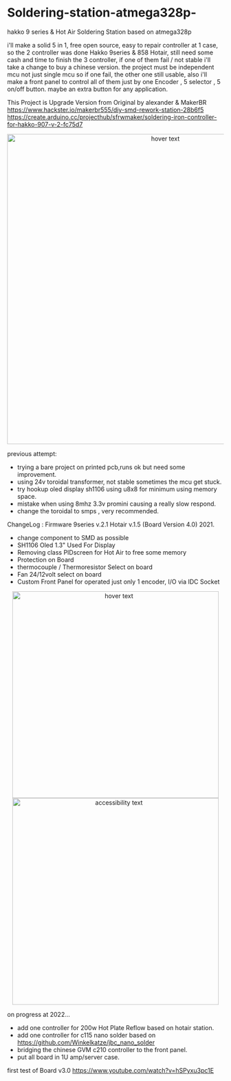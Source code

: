 # Soldering-station-atmega328p-
hakko 9 series &amp; Hot Air Soldering Station based on atmega328p

i'll make a solid 5 in 1, free open source, easy to repair controller at 1 case, so the 2 controller was done Hakko 9series & 858 Hotair, still need some cash and time to finish the 3 controller, if one of them fail / not stable i'll take a change to buy a chinese version.
the project must be independent mcu not just single mcu so if one fail, the other one still usable, also i'll make a front panel to control all of them just by one Encoder , 5 selector , 5 on/off button. maybe an extra button for any application.


This Project is Upgrade Version from Original by alexander & MakerBR
https://www.hackster.io/makerbr555/diy-smd-rework-station-28b6f5
https://create.arduino.cc/projecthub/sfrwmaker/soldering-iron-controller-for-hakko-907-v-2-fc75d7

<p align="center">
  <img src="https://github.com/warehouseElc/Soldering-station-atmega328p-/blob/main/Documentation/assemble.JPG" width="720" title="hover text">
</p> 

previous attempt:
* trying a bare project on printed pcb,runs ok but need some improvement.
* using 24v toroidal transformer, not stable sometimes the mcu get stuck.
* try hookup oled display sh1106 using u8x8 for minimum using memory space.
* mistake when using 8mhz 3.3v promini causing a really slow respond.
* change the toroidal to smps , very recommended.

ChangeLog : Firmware 9series v.2.1 Hotair v.1.5 (Board Version 4.0) 2021.
* change component to SMD as possible
* SH1106 Oled 1.3" Used For Display
* Removing class PIDscreen for Hot Air to free some memory
* Protection on Board
* thermocouple / Thermoresistor Select on board
* Fan 24/12volt select on board
* Custom Front Panel for operated just only 1 encoder, I/O via IDC Socket

<p align="center">
  <img src="https://github.com/warehouseElc/Soldering-station-atmega328p-/blob/main/Documentation/Board%20v.40%20(Front).JPG" width="480" title="hover text">
  <img src="https://github.com/warehouseElc/Soldering-station-atmega328p-/blob/main/Documentation/Board%20v.40%20(Back).JPG" width="480" alt="accessibility text">
</p> 

on progress at 2022...
* add one controller for 200w Hot Plate Reflow based on hotair station. 
* add one controller for c115 nano solder based on https://github.com/Winkelkatze/jbc_nano_solder
* bridging the chinese GVM c210 controller to the front panel.
* put all board in 1U amp/server case.

first test of Board v3.0
https://www.youtube.com/watch?v=hSPyxu3pc1E
